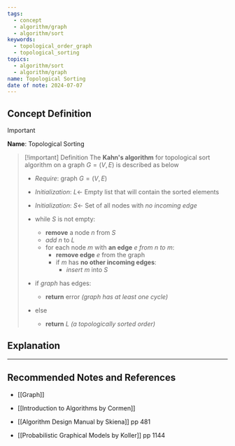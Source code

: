 ```yaml
---
tags:
  - concept
  - algorithm/graph
  - algorithm/sort
keywords:
  - topological_order_graph
  - topological_sorting
topics:
  - algorithm/sort
  - algorithm/graph
name: Topological Sorting
date of note: 2024-07-07
---
```


## Concept Definition

>[!important]
>**Name**: Topological Sorting


>[!important] Definition
>The **Kahn's algorithm** for topological sort algorithm on a graph $G = (V,E)$ is described as below
>- *Require*: graph $G = (V, E)$
>- *Initialization*: $L \leftarrow$ Empty list that will contain the sorted elements
>- *Initialization*: $S \leftarrow$  Set of all nodes with *no incoming edge*
> 
>- while $S$ is not empty:
>	- **remove** a node $n$ from $S$
>	- *add* $n$ to $L$
>	- for each node $m$ with **an edge** $e$ *from* $n$ *to* $m$:
>		- **remove edge** $e$ from the graph
>		- if $m$ has **no other incoming edges**:
>			- *insert* $m$ into $S$
> 
>- if _graph_ has edges:
>	- **return** error   _(graph has at least one cycle)_
>- else 
>	- **return** _L_   _(a topologically sorted order)_


## Explanation





-----------
##  Recommended Notes and References


- [[Graph]]

- [[Introduction to Algorithms by Cormen]]
- [[Algorithm Design Manual by Skiena]] pp 481
- [[Probabilistic Graphical Models by Koller]] pp 1144